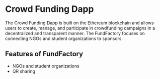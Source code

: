 
# Crowd Funding Dapp

The Crowd Funding Dapp is built on the Ethereum blockchain and allows users to create, manage, and participate in crowdfunding campaigns in a decentralized and transparent manner. The FundFactory focuses on connecting NGOs and student organizations to sponsors.

## Features of FundFactory

- NGOs and student organizations
- QR sharing
